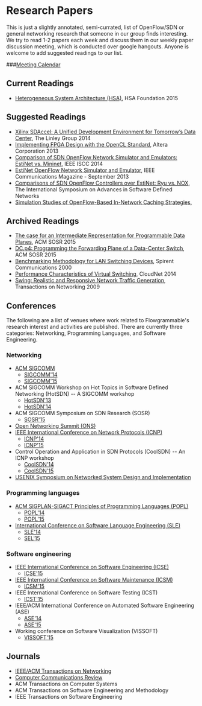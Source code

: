 # Research Papers

This is just a slightly annotated, semi-currated, list of OpenFlow/SDN or
general networking research that someone in our group finds interesting. We try
to read 1-2 papers each week and discuss them in our weekly paper discussion
meeting, which is conducted over google hangouts. Anyone is welcome to add
suggested readings to our list.


###[Meeting Calendar](https://www.google.com/calendar/embed?src=flowgrammable.com_bgcgtkj4at0mqq8h9q0q1ql69c%40group.calendar.google.com&ctz=America/New_York)


## Current Readings
* [Heterogeneous System Architecture (HSA)](http://www.hsafoundation.com/html/HSA_Library.htm), HSA Foundation 2015


## Suggested Readings
* [Xilinx SDAccel: A Unified Development Environment for Tomorrow’s Data Center](http://www.xilinx.com/publications/prod_mktg/sdx/sdaccel-wp.pdf), The Linley Group 2014
* [Implementing FPGA Design with the OpenCL Standard](https://www.altera.com/content/dam/altera-www/global/en_US/pdfs/literature/wp/wp-01173-opencl.pdf), Altera Corporation 2013
* [Comparison of SDN OpenFlow Network Simulator and Emulators: EstiNet vs. Mininet](http://www.estinet.com/fckimages/14117014621397232509.pdf), IEEE ISCC 2014
* [EstiNet OpenFlow Network Simulator and Emulator](http://www.estinet.com/fckimages/1411701431891112745.pdf), IEEE Communications Magazine - September 2013 
* [Comparisons of SDN OpenFlow Controllers over EstiNet: Ryu vs. NOX](http://www.estinet.com/fckimages/1423026016445720673.pdf), The International Symposium on Advances in Software Defined Networks
* [Simulation Studies of OpenFlow-Based In-Network Caching Strategies](https://www.primessf.net/pub/Public/WebHome/FINAL.pdf),


## Archived Readings
* [The case for an Intermediate Representation for Programmable Data Planes](http://www.cs.princeton.edu/~mshahbaz/papers/sosr15-netasm.pdf), ACM SOSR 2015
* [DC.p4: Programming the Forwarding Plane of a Data-Center Switch](http://web.mit.edu/anirudh/www/sosr-dc-p4.pdf), ACM SOSR 2015
* [Benchmarking Methodology for LAN Switching Devices](https://www.ietf.org/rfc/rfc2889.txt), Spirent Communications 2000
* [Performance Characteristics of Virtual Switching](http://www.net.in.tum.de/fileadmin/bibtex/publications/papers/Open-vSwitch-CloudNet-14.pdf), CloudNet 2014
* [Swing: Realistic and Responsive Network Traffic
Generation](http://cseweb.ucsd.edu/~kvishwanath/papers/swington.pdf),
Transactions on Networking 2009


## Conferences

The following are a list of venues where work related to Flowgrammable's
research interest and activities are published. There are currently three 
categories: Networking, Programming Languages, and Software Engineering.


### Networking
* [ACM SIGCOMM](http://www.sigcomm.org/)
  * [SIGCOMM'14](http://conferences.sigcomm.org/sigcomm/2014/)
  * [SIGCOMM'15](http://conferences.sigcomm.org/sigcomm/2015/)
* ACM SIGCOMM Workshop on Hot Topics in Software Defined Networking (HotSDN) -- A SIGCOMM workshop
  * [HotSDN'13](http://conferences.sigcomm.org/sigcomm/2013/hotsdn.php)
  * [HotSDN'14](http://conferences.sigcomm.org/sigcomm/2014/hotsdn.php)
* ACM SIGCOMM Symposium on SDN Research (SOSR)
  * [SOSR'15](http://www.opennetsummit.org/sosr15.php)
* [Open Networking Summit (ONS)](http://www.opennetsummit.org/)
* [IEEE International Conference on Network Protocols (ICNP)](http://www.ieee-icnp.org/)
  * [ICNP'14](http://icnp14.cs.unc.edu/workshops.html)
  * [ICNP'15](http://icnp15.cs.ucr.edu/index.html)
* Control Operation and Application in SDN Protocols (CoolSDN) -- An ICNP workshop
  * [CoolSDN'14](http://success.cse.tamu.edu/CoolSDN2014/)
  * [CoolSDN'15](http://success.cse.tamu.edu/CoolSDN2015/)
* [USENIX Symposium on Networked System Design and Implementation](https://www.usenix.org/conference/nsdi15)


### Programming languages
* [ACM SIGPLAN-SIGACT Principles of Programming Languages (POPL)](http://www.sigplan.org/Conferences/POPL/)
  * [POPL'14](http://popl.mpi-sws.org/2014/)
  * [POPL'15](http://popl.mpi-sws.org/2015/)
* [International Conference on Software Language Engineering (SLE)](http://www.sleconf.org/)
  * [SLE'14](http://www.sleconf.org/2014/)
  * [SEL'15](http://www.sleconf.org/2015/)


### Software engineering
* [IEEE International Conference on Software Engineering (ICSE)](http://www.icse-conferences.org/)
  * [ICSE'15](http://2015.icse-conferences.org/)
* [IEEE International Conference on Software Maintenance (ICSM)](http://conferences.computer.org/icsm/)
  * [ICSM'15](http://www.icsme.uni-bremen.de/)
* IEEE International Conference on Software Testing (ICST)
  * [ICST'15](http://icst2015.ist.tu-graz.ac.at/)
* IEEE/ACM International Conference on Automated Software Engineering (ASE)
  * [ASE'14](http://ase2014.org/)
  * [ASE'15](http://ase2015.unl.edu/)
* Working conference on Software Visualization (VISSOFT)
  * [VISSOFT'15](http://vissoft.dcc.uchile.cl/)


## Journals
* [IEEE/ACM Transactions on Networking](http://www.ifp.illinois.edu/ton/index.html)
* [Computer Communications Review](http://www.sigcomm.org/publications/computer-communication-review)
* ACM Transactions on Computer Systems
* ACM Transactions on Software Engineering and Methodology
* IEEE Transactions on Software Engineering
